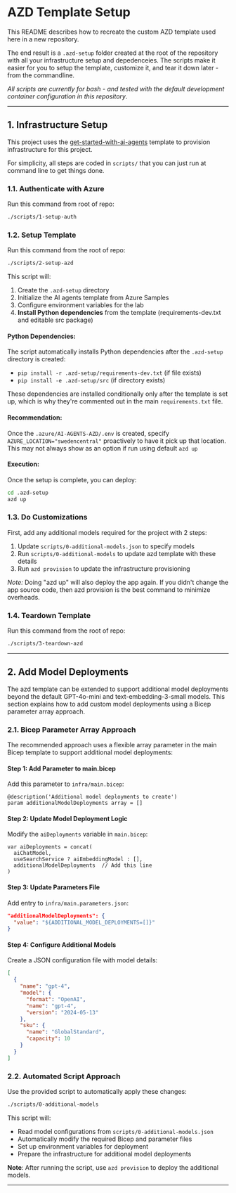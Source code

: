 # AZD Template Setup

This README describes how to recreate the custom AZD template used here in a new repository. 

The end result is a `.azd-setup` folder created at the root of the repository with all your infrastructure setup and depedenceies. The scripts make it easier for you to setup the template, customize it, and tear it down later - from the commandline. 

_All scripts are currently for bash - and tested with the default development container configuration in this repository_.

---


## 1. Infrastructure Setup

This project uses the [get-started-with-ai-agents](https://github.com/Azure-Samples/get-started-with-ai-agents) template to provision infrastructure for this project.

For simplicity, all steps are coded in `scripts/` that you can just run at command line to get things done.


### 1.1. Authenticate with Azure

Run this command from root of repo:

```bash
./scripts/1-setup-auth
```

### 1.2. Setup Template

Run this command from the root of repo:

```bash
./scripts/2-setup-azd
```

This script will:
1. Create the `.azd-setup` directory
2. Initialize the AI agents template from Azure Samples
3. Configure environment variables for the lab
4. **Install Python dependencies** from the template (requirements-dev.txt and editable src package)

#### **Python Dependencies**: 
The script automatically installs Python dependencies after the `.azd-setup` directory is created:
- `pip install -r .azd-setup/requirements-dev.txt` (if file exists)
- `pip install -e .azd-setup/src` (if directory exists)

These dependencies are installed conditionally only after the template is set up, which is why they're commented out in the main `requirements.txt` file.

#### **Recommendation**: 
Once the `.azure/AI-AGENTS-AZD/.env` is created, specify `AZURE_LOCATION="swedencentral"` proactively to have it pick up that location. This may not always show as an option if run using default `azd up`

#### **Execution**: 

Once the setup is complete, you can deploy:

```bash
cd .azd-setup
azd up
```

### 1.3. Do Customizations

First, add any additional models required for the project with 2 steps:

1. Update `scripts/0-additional-models.json` to specify models
1. Run `scripts/0-additional-models` to update azd template with these details
1. Run `azd provision` to update the infrastructure provisioning

_Note:_ Doing "azd up" will also deploy the app again. If you didn't change the app source code, then azd provision is the best command to minimize overheads.


### 1.4. Teardown Template

Run this command from the root of repo:

```bash
./scripts/3-teardown-azd
```

---

## 2. Add Model Deployments

The azd template can be extended to support additional model deployments beyond the default GPT-4o-mini and text-embedding-3-small models. This section explains how to add custom model deployments using a Bicep parameter array approach.

### 2.1. Bicep Parameter Array Approach

The recommended approach uses a flexible array parameter in the main Bicep template to support additional model deployments:

#### **Step 1: Add Parameter to main.bicep**
Add this parameter to `infra/main.bicep`:

```bicep
@description('Additional model deployments to create')
param additionalModelDeployments array = []
```

#### **Step 2: Update Model Deployment Logic**
Modify the `aiDeployments` variable in `main.bicep`:

```bicep
var aiDeployments = concat(
  aiChatModel,
  useSearchService ? aiEmbeddingModel : [],
  additionalModelDeployments  // Add this line
)
```

#### **Step 3: Update Parameters File**
Add entry to `infra/main.parameters.json`:

```json
"additionalModelDeployments": {
  "value": "${ADDITIONAL_MODEL_DEPLOYMENTS=[]}"
}
```

#### **Step 4: Configure Additional Models**
Create a JSON configuration file with model details:

```json
[
  {
    "name": "gpt-4",
    "model": {
      "format": "OpenAI",
      "name": "gpt-4", 
      "version": "2024-05-13"
    },
    "sku": {
      "name": "GlobalStandard",
      "capacity": 10
    }
  }
]
```

### 2.2. Automated Script Approach

Use the provided script to automatically apply these changes:

```bash
./scripts/0-additional-models
```

This script will:
- Read model configurations from `scripts/0-additional-models.json`
- Automatically modify the required Bicep and parameter files
- Set up environment variables for deployment
- Prepare the infrastructure for additional model deployments

**Note**: After running the script, use `azd provision` to deploy the additional models.

---

